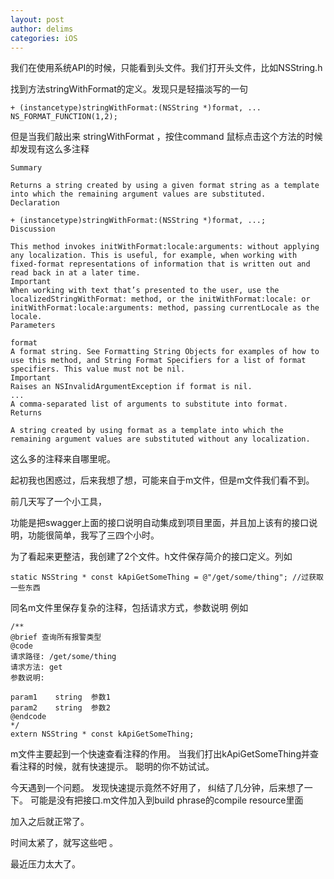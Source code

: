 ```yaml
---
layout: post
author: delims
categories: iOS
---
```


我们在使用系统API的时候，只能看到头文件。我们打开头文件，比如NSString.h

找到方法stringWithFormat的定义。发现只是轻描淡写的一句

```
+ (instancetype)stringWithFormat:(NSString *)format, ... NS_FORMAT_FUNCTION(1,2);
```
但是当我们敲出来 stringWithFormat ，按住command 鼠标点击这个方法的时候却发现有这么多注释

```
Summary

Returns a string created by using a given format string as a template into which the remaining argument values are substituted.
Declaration

+ (instancetype)stringWithFormat:(NSString *)format, ...;
Discussion

This method invokes initWithFormat:locale:arguments: without applying any localization. This is useful, for example, when working with fixed-format representations of information that is written out and read back in at a later time.
Important
When working with text that’s presented to the user, use the localizedStringWithFormat: method, or the initWithFormat:locale: or initWithFormat:locale:arguments: method, passing currentLocale as the locale.
Parameters

format	
A format string. See Formatting String Objects for examples of how to use this method, and String Format Specifiers for a list of format specifiers. This value must not be nil.
Important
Raises an NSInvalidArgumentException if format is nil.
...	
A comma-separated list of arguments to substitute into format.
Returns

A string created by using format as a template into which the remaining argument values are substituted without any localization.
```

这么多的注释来自哪里呢。

起初我也困惑过，后来我想了想，可能来自于m文件，但是m文件我们看不到。

前几天写了一个小工具，

功能是把swagger上面的接口说明自动集成到项目里面，并且加上该有的接口说明，功能很简单，我写了三四个小时。

为了看起来更整洁，我创建了2个文件。h文件保存简介的接口定义。列如

```
static NSString * const kApiGetSomeThing = @"/get/some/thing"; //过获取一些东西
```
同名m文件里保存复杂的注释，包括请求方式，参数说明 例如

```
/** 
@brief 查询所有报警类型
@code
请求路径: /get/some/thing
请求方法: get
参数说明:

param1    string  参数1
param2    string  参数2
@endcode
*/ 
extern NSString * const kApiGetSomeThing;

```

m文件主要起到一个快速查看注释的作用。
当我们打出kApiGetSomeThing并查看注释的时候，就有快速提示。
聪明的你不妨试试。

今天遇到一个问题。
发现快速提示竟然不好用了，
纠结了几分钟，后来想了一下。
可能是没有把接口.m文件加入到build phrase的compile resource里面

加入之后就正常了。

时间太紧了，就写这些吧 。

最近压力太大了。






